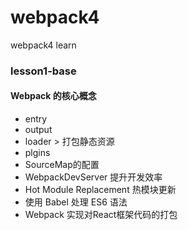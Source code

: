 # webpack4
webpack4 learn

### lesson1-base
#### Webpack 的核心概念
- entry
- output
- loader > 打包静态资源
- plgins 
- SourceMap的配置
- WebpackDevServer 提升开发效率
- Hot Module Replacement 热模块更新
- 使用 Babel 处理 ES6 语法
- Webpack 实现对React框架代码的打包
